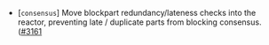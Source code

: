 - [`consensus`] Move blockpart redundancy/lateness checks into the reactor, preventing late / duplicate parts from blocking consensus.
  ([\#3161](https://github.com/cometbft/cometbft/issues/3161)
